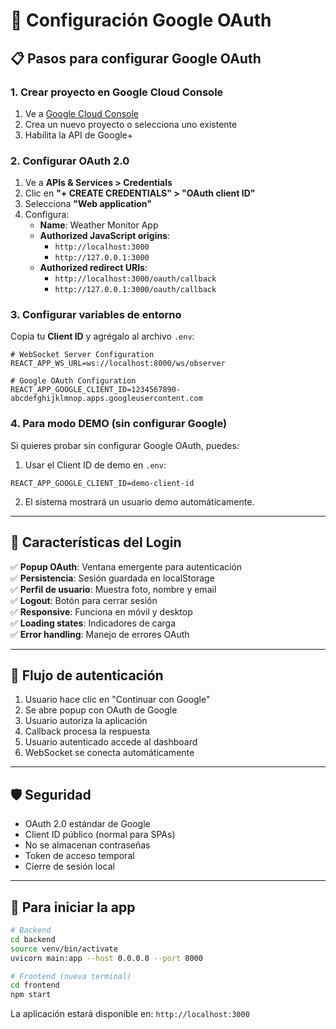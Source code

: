 # 🔐 Configuración Google OAuth

## 📋 **Pasos para configurar Google OAuth**

### **1. Crear proyecto en Google Cloud Console**

1. Ve a [Google Cloud Console](https://console.cloud.google.com/)
2. Crea un nuevo proyecto o selecciona uno existente
3. Habilita la API de Google+ 

### **2. Configurar OAuth 2.0**

1. Ve a **APIs & Services > Credentials**
2. Clic en **"+ CREATE CREDENTIALS" > "OAuth client ID"**
3. Selecciona **"Web application"**
4. Configura:
   - **Name**: Weather Monitor App
   - **Authorized JavaScript origins**:
     - `http://localhost:3000`
     - `http://127.0.0.1:3000`
   - **Authorized redirect URIs**:
     - `http://localhost:3000/oauth/callback`
     - `http://127.0.0.1:3000/oauth/callback`

### **3. Configurar variables de entorno**

Copia tu **Client ID** y agrégalo al archivo `.env`:

```env
# WebSocket Server Configuration
REACT_APP_WS_URL=ws://localhost:8000/ws/observer

# Google OAuth Configuration
REACT_APP_GOOGLE_CLIENT_ID=1234567890-abcdefghijklmnop.apps.googleusercontent.com
```

### **4. Para modo DEMO (sin configurar Google)**

Si quieres probar sin configurar Google OAuth, puedes:

1. Usar el Client ID de demo en `.env`:
```env
REACT_APP_GOOGLE_CLIENT_ID=demo-client-id
```

2. El sistema mostrará un usuario demo automáticamente.

---

## 🌟 **Características del Login**

✅ **Popup OAuth**: Ventana emergente para autenticación  
✅ **Persistencia**: Sesión guardada en localStorage  
✅ **Perfil de usuario**: Muestra foto, nombre y email  
✅ **Logout**: Botón para cerrar sesión  
✅ **Responsive**: Funciona en móvil y desktop  
✅ **Loading states**: Indicadores de carga  
✅ **Error handling**: Manejo de errores OAuth  

---

## 🔄 **Flujo de autenticación**

1. Usuario hace clic en "Continuar con Google"
2. Se abre popup con OAuth de Google
3. Usuario autoriza la aplicación
4. Callback procesa la respuesta
5. Usuario autenticado accede al dashboard
6. WebSocket se conecta automáticamente

---

## 🛡️ **Seguridad**

- OAuth 2.0 estándar de Google
- Client ID público (normal para SPAs)
- No se almacenan contraseñas
- Token de acceso temporal
- Cierre de sesión local

---

## 🚀 **Para iniciar la app**

```bash
# Backend
cd backend
source venv/bin/activate
uvicorn main:app --host 0.0.0.0 --port 8000

# Frontend (nueva terminal)
cd frontend
npm start
```

La aplicación estará disponible en: `http://localhost:3000`

